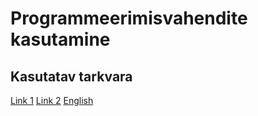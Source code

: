 # Programmeerimisvahendite kasutamine
## Kasutatav tarkvara
[Link 1](https://www.jetbrains.com/phpstorm/)
[Link 2](https://www.jetbrains.com/phpstorm/whatsnew/)
[English](C:\Users\martin.horn\PhpstormProjects\pvk\README.en.md)